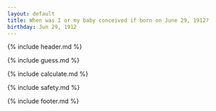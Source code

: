 ```yaml
---
layout: default
title: When was I or my baby conceived if born on June 29, 1912?
birthday: Jun 29, 1912
---
```


{% include header.md %}

{% include guess.md %}

{% include calculate.md %}

{% include safety.md %}

{% include footer.md %}



